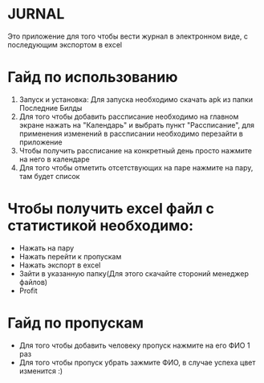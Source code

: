 # JURNAL
Это приложение для того чтобы вести журнал в электронном виде, с последующим экспортом в excel
# Гайд по использованию
1. Запуск и установка:
 Для запуска необходимо скачать apk из папки Последние Билды
2. Для того чтобы добавить рассписание необходимо на главном экране нажать на "Календарь" и выбрать пункт "Рассписание", для применения изменений в рассписании необходимо перезайти в приложение
3. Чтобы получить рассписание на конкретный день просто нажмите на него в календаре
4. Для того чтобы отметить отсетствующих на паре нажмите на пару, там будет список
# Чтобы получить excel файл с статистикой необходимо:
   * Нажать на пару
   * Нажать перейти к пропускам
   * Нажать экспорт в excel
   * Зайти в указанную папку(Для этого скачайте стороний менеджер файлов)
   * Profit
# Гайд по пропускам
 * Для того чтобы добавить человеку пропуск нажмите на его ФИО 1 раз
 * Для того чтобы пропуск убрать зажмите ФИО, в случае успеха цвет изменится :)
